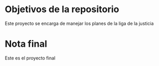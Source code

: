 # Objetivos de la repositorio

Este proyecto se encarga de manejar los planes de la liga de la justicia

# Nota final

 Este es el proyecto final
